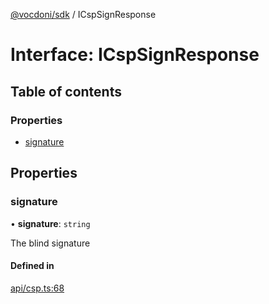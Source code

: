 [@vocdoni/sdk](/sdk) / ICspSignResponse

# Interface: ICspSignResponse

## Table of contents

### Properties

- [signature](ICspSignResponse#signature)

## Properties

### signature

• **signature**: `string`

The blind signature

#### Defined in

[api/csp.ts:68](https://github.com/vocdoni/vocdoni-sdk/blob/ee6390524b82e6ef535da03c0e3bb826e450e622/src/api/csp.ts#L68)

